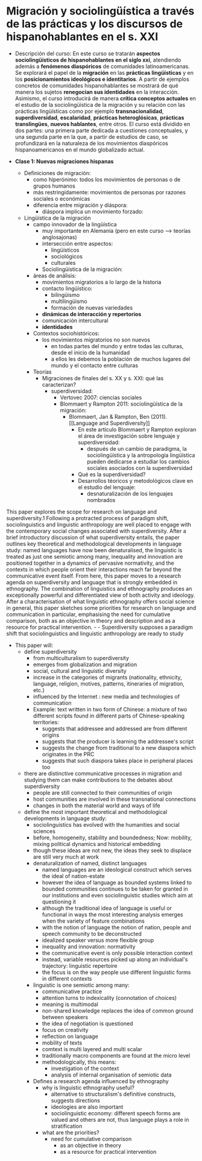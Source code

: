 # Migración y sociolingüística a través de las prácticas y los discursos de hispanohablantes en el s. XXI
- Descripción del curso: En este curso se tratarán **aspectos sociolingüísticos de hispanohablantes en el siglo xxi**, atendiendo además a **fenómenos diaspóricos** de comunidades latinoamericanas. Se explorará el papel de la **migración** en las **prácticas lingüísticas** y en los **posicionamientos ideológicos e identitarios**. A partir de ejemplos concretos de comunidades hispanohablantes se mostrará de qué manera los sujetos **renegocian sus identidades** en la interacción. Asimismo, el curso introducirá de manera **crítica   conceptos actuales** en el estudio de la sociolingüística de la migración y su relación con las prácticas lingüísticas como por ejemplo **transnacionalidad**, **superdiversidad**, **escalaridad**, **prácticas heteroglósicas**, **prácticas translingües**, **nuevos hablantes**, entre otros.
El curso está dividido en dos partes: una primera parte dedicada a cuestiones conceptuales, y una segunda parte en la que, a partir de estudios de caso, se profundizará en la naturaleza de los movimientos diaspóricos hispanoamericanos en el mundo globalizado actual. 

- **Clase 1: Nuevas migraciones hispanas**
	- Definiciones de migración:
		- como hiperónimo: todos los movimientos de personas o de grupos humanos
		- más restringidamente: movimientos de personas por razones sociales o económicas
		- diferencia entre migración y diáspora:
			- diáspora implica un movimiento forzado:
	- Lingüística de la migración
		- campo innovador de la lingüística
			- muy importante en Alemania (pero en este curso --> teorías anglosajonas)
			- intersección entre aspectos:
				- lingüísticos
				- sociológicos
				- culturales
			- Sociolingüística de la migración:
		- áreas de análisis:
			- movimientos migratorios a lo largo de la historia
			- contacto lingüístico: 
				- bilingüismo
				- multilingüismo
				- formación de nuevas variedades
			- **dinámicas de interacción y repertorios**
			- comunicación intercultural
			- **identidades**
		- Contextos sociohistóricos:
			- los movimientos migratorios no son nuevos
				- en todas partes del mundo y entre todas las culturas, desde el inicio de la humanidad
				- a ellos les debemos la población de muchos lugares del mundo y el contacto entre culturas
		- Teorías
			- Migraciones de finales del s. XX y s. XXI: qué las caracterizan?
				- superdiversidad:
					- Vertovec 2007: ciencias sociales
					- Blommaert y Rampton 2011: sociolingüística de la migración:
						- Blommaert, Jan & Rampton, Ben (2011). [[Language and Superdiversity]]
							- En este artículo Blommaert y Rampton exploran el área de investigación sobre lenguaje y superdiversidad:
								- después de un cambio de paradigma, la sociolingüística y la antropología lingüística pueden dedicarse a estudiar los cambios sociales asociados con la superdiversidad
							- Qué es la superdiversidad?
							- Desarrollos téoricos y metodológicos clave en el estudio del lenguaje:
								- desnaturalización de los lenguajes nombrados

This paper explores the scope for research on language and superdiversity.1
Following a protracted process
of paradigm shift, sociolinguistics and linguistic anthropology are well placed to engage with the
contemporary social changes associated with superdiversity. After a brief introductory discussion of what
superdiversity entails, the paper outlines key theoretical and methodological developments in language
study: named languages have now been denaturalised, the linguistic is treated as just one semiotic among
many, inequality and innovation are positioned together in a dynamics of pervasive normativity, and the
contexts in which people orient their interactions reach far beyond the communicative event itself. From
here, this paper moves to a research agenda on superdiversity and language that is strongly embedded in
ethnography. The combination of linguistics and ethnography produces an exceptionally powerful and
differentiated view of both activity and ideology. After a characterisation of what linguistic ethnography
offers social science in general, this paper sketches some priorities for research on language and
communication in particular, emphasising the need for cumulative comparison, both as an objective in
theory and description and as a resource for practical intervention.
				- - Superdiversity supposes a paradigm shift that sociolinguistics and linguistic anthropology are ready to study
- This paper will:
  -  define superdiversity
     -  from multiculturalism to superdiversity
     -  emerges from globalization and migration
     -  social, cultural and linguistic diversity
     -  increase in the categories of migrants (nationality, ethnicity, language, religion, motives, patterns, itineraries of migration, etc.)
     -  influenced by the Internet : new media and technologies of communication
     -  Example: text written in two form of Chinese: a mixture of two different scripts found in different parts of Chinese-speaking territories:
        -  suggests that addressee and addressed are from different origins
        -  suggests that the producer is learning the addressee's script
        -  suggests the change from traditional to a new diaspora which originates in the PRC
        -  suggests that such diaspora takes place in peripheral places too
    -  there are distinctive communicative processes in migration and studying them can make contributions to the debates about superdiversity
       -  people are still connected to their communities of origin
       -  host communities are involved in these transnational connections
       -  changes in both the material world and ways of life
  -  define the most important theoretical and methodological developments in language study:
     -  sociolinguistics has evolved with the humanities and social sciences
     -  before, homogeneity, stability and boundedness; Now: mobility, mixing political dynamics and historical embedding
     -  though these ideas are not new, the ideas they seek to displace are still very much at work
     -  denaturalization of named, distinct languages
        -  named languages are an ideological construct which serves the ideal of nation-estate
        -  however the idea of language as bounded systems linked to bounded communities continues to be taken for granted in our institutions and even sociolinguistic studies which aim at questioning it
        -  although the traditional idea of language is useful or functional in ways the most interesting analysis emerges when the variety of feature combinations
          -  with the notion of language the notion of nation, people and speech community to be deconstructed
        -  idealized speaker versus more flexible group
        -  inequality and innovation: normativity
        -  the communicative event is only possible interaction context
        -  instead, variable resources picked up along an individual's trajectory: linguistic repertoire 
        -  the focus is on the way people use different linguistic forms in different contexts
     - linguistic is one semiotic among many:
       - communicative practice
       - attention turns to indexicality (connotation of choices)
       - meaning is multimodal
       - non-shared knowledge replaces the idea of common ground between speakers
       - the idea of negotiation is questioned
       - focus on creativity
       - reflection on language
       - mobility of texts
       - comtext is multi layered and multi scalar
       - traditionally macro components are found at the micro level
       - methodologically, this means:
         - investigation of the context
         - analysis of internal organisation of semiotic data
     - Defines a research agenda influenced by ethnography
       - why is linguistic ethnography useful?
         - alternative to structuralism's definitive constructs, suggests directions
         - ideologies are also important
         - sociolinguistic economy: different speech forms are valued and others are not, thus language plays a role in stratification
       - what are the priorities?
         - need for cumulative comparison
           - as an objective in theory
           - as a resource for practical intervention

